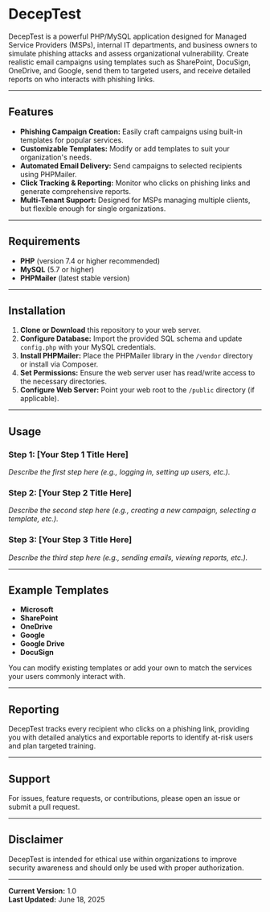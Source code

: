 # DecepTest

DecepTest is a powerful PHP/MySQL application designed for Managed Service Providers (MSPs), internal IT departments, and business owners to simulate phishing attacks and assess organizational vulnerability. Create realistic email campaigns using templates such as SharePoint, DocuSign, OneDrive, and Google, send them to targeted users, and receive detailed reports on who interacts with phishing links.

---

## Features

- **Phishing Campaign Creation:** Easily craft campaigns using built-in templates for popular services.
- **Customizable Templates:** Modify or add templates to suit your organization's needs.
- **Automated Email Delivery:** Send campaigns to selected recipients using PHPMailer.
- **Click Tracking & Reporting:** Monitor who clicks on phishing links and generate comprehensive reports.
- **Multi-Tenant Support:** Designed for MSPs managing multiple clients, but flexible enough for single organizations.

---

## Requirements

- **PHP** (version 7.4 or higher recommended)
- **MySQL** (5.7 or higher)
- **PHPMailer** (latest stable version)

---

## Installation

1. **Clone or Download** this repository to your web server.
2. **Configure Database:** Import the provided SQL schema and update `config.php` with your MySQL credentials.
3. **Install PHPMailer:** Place the PHPMailer library in the `/vendor` directory or install via Composer.
4. **Set Permissions:** Ensure the web server user has read/write access to the necessary directories.
5. **Configure Web Server:** Point your web root to the `/public` directory (if applicable).

---

## Usage

### Step 1: [Your Step 1 Title Here]
_Describe the first step here (e.g., logging in, setting up users, etc.)._

### Step 2: [Your Step 2 Title Here]
_Describe the second step here (e.g., creating a new campaign, selecting a template, etc.)._

### Step 3: [Your Step 3 Title Here]
_Describe the third step here (e.g., sending emails, viewing reports, etc.)._

---

## Example Templates

- **Microsoft**
- **SharePoint**
- **OneDrive**
- **Google**
- **Google Drive**
- **DocuSign**
  
You can modify existing templates or add your own to match the services your users commonly interact with.

---

## Reporting

DecepTest tracks every recipient who clicks on a phishing link, providing you with detailed analytics and exportable reports to identify at-risk users and plan targeted training.

---

## Support

For issues, feature requests, or contributions, please open an issue or submit a pull request.

---

## Disclaimer

DecepTest is intended for ethical use within organizations to improve security awareness and should only be used with proper authorization.

---

**Current Version:** 1.0  
**Last Updated:** June 18, 2025
